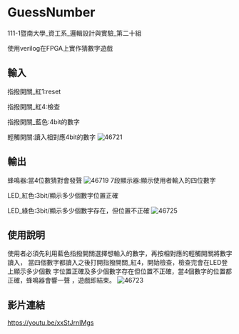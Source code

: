 # GuessNumber

111-1暨南大學_資工系_邏輯設計與實驗_第二十組

使用verilog在FPGA上實作猜數字遊戲

## 輸入

指撥開關_紅1:reset

指撥開關_紅4:檢查

指撥開關_藍色:4bit的數字

輕觸開關:讀入相對應4bit的數字
![46721](https://user-images.githubusercontent.com/122252274/211468765-3e7bf629-037d-4e48-80ef-cf9f796d59d9.png)
## 輸出

蜂鳴器:當4位數猜對會發聲
![46719](https://user-images.githubusercontent.com/122252274/211470450-68dd5155-1b73-4fa2-a2ad-4744da6ce103.png)
7段顯示器:顯示使用者輸入的四位數字

LED_紅色:3bit/顯示多少個數字位置正確

LED_綠色:3bit/顯示多少個數字存在，但位置不正確
![46725](https://user-images.githubusercontent.com/122252274/211549241-c4d780d7-64bd-47e3-8a7a-f502748ca201.png)

## 使用說明

使用者必須先利用藍色指撥開關選擇想輸入的數字，再按相對應的輕觸開關將數字讀入，
當四個數字都讀入之後打開指撥開關_紅4，開始檢查，檢查完會在LED登上顯示多少個數
字位置正確及多少個數字存在但位置不正確，當4個數字的位置都正確，蜂鳴器會響一聲
，遊戲即結束。
![46723](https://user-images.githubusercontent.com/122252274/211468867-b94dd728-2f78-4695-a97c-7f2d947f179a.jpg)

## 影片連結

https://youtu.be/xxStJrnIMgs

